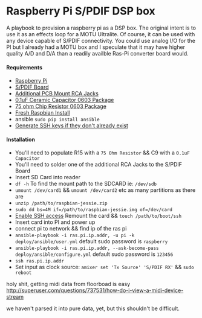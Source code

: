 # Raspberry Pi S/PDIF DSP box
A playbook to provision a raspberry pi as a DSP box.  The original intent is to use it as an effects loop for a MOTU Ultralite.  Of course, it can be used with any device capable of S/PDIF connectivity.  You could use analog I/O for the PI but I already had a MOTU box and I speculate that it may have higher quality A/D and D/A than a readily availble Ras-Pi converter board would.

#### Requirements
-  [Raspberry Pi](https://www.amazon.com/Raspberry-Pi-RASP-PI-3-Model-Motherboard/dp/B01CD5VC92)
-  [S/PDIF Board](https://www.hifiberry.com/products/digiplus/)
-  [Additional PCB Mount RCA Jacks](https://www.hifiberry.com/shop/accessories/rca-jack-pcb-mount-1-pair/)
-  [0.1uF Ceramic Capacitor 0603 Package](http://www.digikey.com/product-detail/en/yageo/CC0603ZRY5V9BB104/311-1343-1-ND/2103127)
-  [75 ohm Chip Resistor 0603 Package](http://www.digikey.com/product-detail/en/yageo/RC0603JR-0775RL/311-75GRCT-ND/729774)
-  [Fresh Raspbian Install](https://www.raspberrypi.org/downloads/raspbian/)
-  ansible `sudo pip install ansible`
-  [Generate SSH keys if they don't already exist](https://help.github.com/articles/generating-an-ssh-key/)

#### Installation
-  You'll need to populate R15 with a `75 Ohm Resistor` && C9 with a `0.1uF Capacitor`
-  You'll need to solder one of the additional RCA Jacks to the S/PDIF Board
-  Insert SD Card into reader
-  `df -h` To find the mount path to the SDCARD ie: `/dev/sdb`
-  `umount /dev/card1` && `umount /dev/card2` etc as many partitions as there are
-  `unzip /path/to/raspbian-jessie.zip`
-  `sudo dd bs=4M if=/path/to/raspbian-jessie.img of=/dev/card`
-  [Enable SSH access](http://raspberrypi.stackexchange.com/a/58479) Remount the card && `touch /path/to/boot/ssh`
-  Insert card into PI and power up
-  connect pi to network && find ip of the ras pi
-  `ansible-playbook -i ras.pi.ip.addr, -u pi -k deploy/ansible/user.yml` default sudo password is `raspberry`
-  `ansible-playbook -i ras.pi.ip.addr, --ask-become-pass deploy/ansible/configure.yml` default sudo password is `123456`
-  `ssh ras.pi.ip.addr`
-  Set input as clock source: `amixer set 'Tx Source' 'S/PDIF RX'` && `sudo reboot`



holy shit, getting midi data from floorboad is easy
http://superuser.com/questions/737531/how-do-i-view-a-midi-device-stream

we haven't parsed it into pure data, yet, but this shouldn't be difficult.
 
